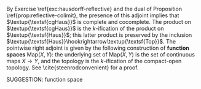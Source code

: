 By Exercise \ref{exc:hausdorff-reflective} and the dual of Proposition \ref{prop:reflective-colimit}, the presence of this adjoint implies that $\textup{\textsf{cgHaus}}$ is complete and cocomplete. The product on $\textup{\textsf{cgHaus}}$ is the $k$-ification of the product on $\textup{\textsf{Haus}}$; this latter product is preserved by the inclusion $\textup{\textsf{Haus}}\hookrightarrow\textup{\textsf{Top}}$. The pointwise right adjoint is given by the following construction of **function spaces** $\mathrm{Map}(X,Y)$: the underlying set of $\mathrm{Map}(X,Y)$ is the set of continuous maps $X \to Y$, and the topology is the $k$-ification of the compact-open topology. See \cite{steenrodconvenient} for a proof.


SUGGESTION: function space